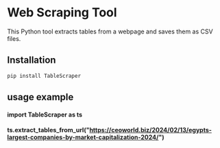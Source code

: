 # Web Scraping Tool

This Python tool extracts tables from a webpage and saves them as CSV files.

## Installation

```bash
pip install TableScraper
```

## usage example
 #### import TableScraper as ts
 #### ts.extract_tables_from_url("https://ceoworld.biz/2024/02/13/egypts-largest-companies-by-market-capitalization-2024/")

